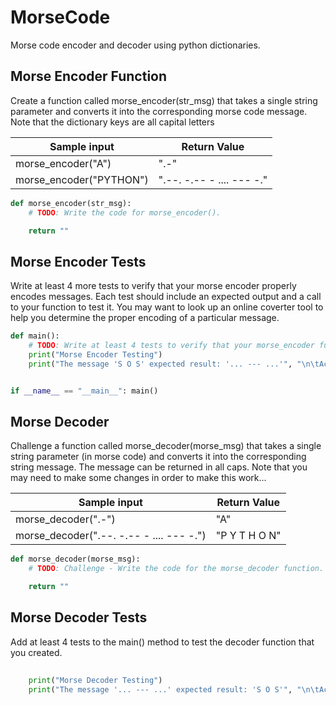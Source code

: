 # MorseCode
Morse code encoder and decoder using python dictionaries.

## Morse Encoder Function
Create a function called morse_encoder(str_msg) that takes a single string parameter and converts it into the
corresponding morse code message.  Note that the dictionary keys are all capital letters

| Sample input | Return Value |
| --- | --- |
| morse_encoder("A") | ".-" |
| morse_encoder("PYTHON")   |     ".--. -.-- - .... --- -." |

```python
def morse_encoder(str_msg):
    # TODO: Write the code for morse_encoder().

    return ""
```

## Morse Encoder Tests
Write at least 4 more tests to verify that your morse encoder properly encodes messages. 
Each test should include an expected output and a call to your function to test it.
You may want to look up an online coverter tool to help you determine the proper encoding of a particular message.

```python
def main():
    # TODO: Write at least 4 tests to verify that your morse_encoder function works.
    print("Morse Encoder Testing")
    print("The message 'S O S' expected result: '... --- ...'", "\n\tActual result: ", morse_encoder("S O S"))


if __name__ == "__main__": main()
```

## Morse Decoder
Challenge a function called morse_decoder(morse_msg) that takes a single string parameter (in morse code) and converts it into the
corresponding string message.  The message can be returned in all caps. Note that you may need to make some changes in order to 
make this work...

| Sample input      | Return Value |
| --- | --- |
| morse_decoder(".-")                  |     "A" |
| morse_decoder(".--. -.-- - .... --- -.")  |     "P Y T H O N" |

```python
def morse_decoder(morse_msg):
    # TODO: Challenge - Write the code for the morse_decoder function.

    return ""
```

## Morse Decoder Tests

Add at least 4 tests to the main() method to test the decoder function that you created.

```python
    
    print("Morse Decoder Testing")
    print("The message '... --- ...' expected result: 'S O S'", "\n\tActual result: ", morse_decoder("... --- ..."))
    
```

